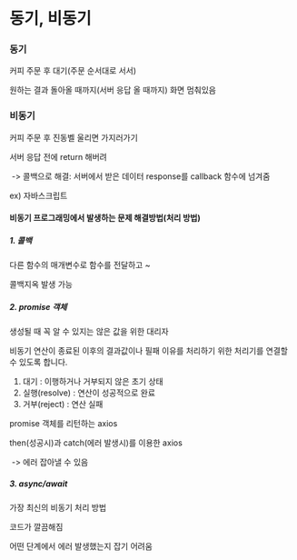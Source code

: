 # 동기, 비동기

### 동기

커피 주문 후 대기(주문 순서대로 서서)

원하는 결과 돌아올 때까지(서버 응답 올 때까지) 화면 멈춰있음



### 비동기

커피 주문 후 진동벨 울리면 가지러가기

서버 응답 전에 return 해버려

​	-> 콜백으로 해결: 서버에서 받은 데이터 response를 callback 함수에 넘겨줌

ex) 자바스크립트



#### 비동기 프로그래밍에서 발생하는 문제 해결방법(처리 방법)

##### 1. 콜백

다른 함수의 매개변수로 함수를 전달하고 ~

콜백지옥 발생 가능

##### 2. promise 객체

생성될 때 꼭 알 수 있지는 않은 값을 위한 대리자

비동기 연산이 종료된 이후의 결과값이나 필패 이유를 처리하기 위한 처리기를 연결할 수 있도록 합니다.

1. 대기 : 이행하거나 거부되지 않은 초기 상태
2. 실행(resolve) : 연산이 성공적으로 완료
3. 거부(reject) : 연산 실패

promise 객체를 리턴하는 axios

then(성공시)과 catch(에러 발생시)를 이용한 axios

​	-> 에러 잡아낼 수 있음

##### 3. async/await

가장 최신의 비동기 처리 방법

코드가 깔끔해짐

어떤 단계에서 에러 발생했는지 잡기 어려움